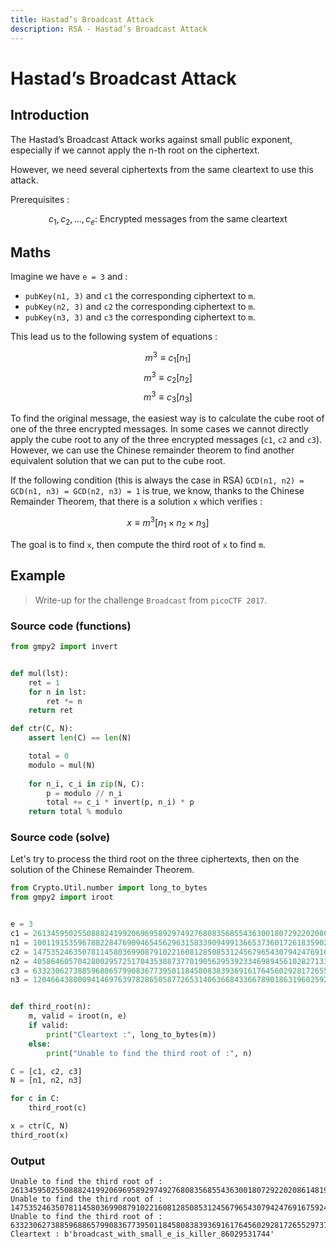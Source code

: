 ```yaml
---
title: Hastad’s Broadcast Attack
description: RSA - Hastad’s Broadcast Attack
---
```


# Hastad’s Broadcast Attack

## Introduction

The Hastad’s Broadcast Attack works against small public exponent, especially if we cannot apply the n-th root on the ciphertext.

However, we need several ciphertexts from the same cleartext to use this attack.

Prerequisites :

$$
c_{1}, c_{2}, ..., c_{e} \text{: Encrypted messages from the same cleartext}
$$

## Maths

Imagine we have `e = 3` and :

- `pubKey(n1, 3)` and `c1` the corresponding ciphertext to `m`.
- `pubKey(n2, 3)` and `c2` the corresponding ciphertext to `m`.
- `pubKey(n3, 3)` and `c3` the corresponding ciphertext to `m`.

This lead us to the following system of equations :

$$
m^3 \equiv c_{1} [n_{1}]
$$
$$
m^3 \equiv c_{2} [n_{2}]
$$
$$
m^3 \equiv c_{3} [n_{3}]
$$

To find the original message, the easiest way is to calculate the cube root of one of the three encrypted messages. In some cases we cannot directly apply the cube root to any of the three encrypted messages (`c1`, `c2` and `c3`). However, we can use the Chinese remainder theorem to find another equivalent solution that we can put to the cube root.

If the following condition (this is always the case in RSA) `GCD(n1, n2) = GCD(n1, n3) = GCD(n2, n3) = 1` is true, we know, thanks to the Chinese Remainder Theorem, that there is a solution `x` which verifies :

$$
x \equiv m^3 [n_{1} \times n_{2} \times n_{3}]
$$

The goal is to find `x`, then compute the third root of `x` to find `m`.


## Example

> Write-up for the challenge `Broadcast` from `picoCTF 2017`.

### Source code (functions)


```python
from gmpy2 import invert


def mul(lst):
    ret = 1
    for n in lst:
        ret *= n
    return ret

def ctr(C, N):
    assert len(C) == len(N)

    total = 0
    modulo = mul(N)
 
    for n_i, c_i in zip(N, C):
        p = modulo // n_i
        total += c_i * invert(p, n_i) * p
    return total % modulo
```

### Source code (solve)

Let's try to process the third root on the three ciphertexts, then on the solution of the Chinese Remainder Theorem.

```python
from Crypto.Util.number import long_to_bytes
from gmpy2 import iroot


e = 3
c1 = 261345950255088824199206969589297492768083568554363001807292202086148198722402380676138078614774919011859552072663081496837339290624940098045941666974866866446747148793714978880579180140109296120579252064365079387725663301419872301919689576905808379498644521649965160582830113494402011911767969632749183893040
n1 = 1001191535967882284769094654562963158339094991366537360172618359025855097846977704928598237040115495676223744383629803332394884046043603063054821999994629411352862317941517957323746992871914047324555019615398720677218748535278252779545622933662625193622517947605928420931496443792865516592262228294965047903627
c2 = 147535246350781145803699087910221608128508531245679654307942476916759248493513464389047783263853539559909464172380863409036822999877585212049666595082028787841599217182491627615515631140110169864221202526469804843851098436855381511638675058329198719461892960196374373646640630449862633901416208177651026021529
n2 = 405864605704280029572517043538873770190562953923346989456102827133294619540434679181357855400199671537151039095796094162418263148474324455458511633891792967156338297585653540910958574924436510557629146762715107527852413979916669819333765187674010542434580990241759130158992365304284892615408513239024879592309
c3 = 633230627388596886579908367739501184580838393691617645602928172655297372327529230304236376306377467969593653208991026410622586986036527560756293113090229207730884534852421083696475045459334099812735568263375731682637178526500730184935921680548531576585762254329708094833083800017939729261922041250790796509661
n3 = 1204664380009414697639782865058772653140636684336678901863196025928054706723976869222235722439176825580211657044153004521482757717615318907205106770256270292154250168657084197056536811063984234635803887040926920542363612936352393496049379544437329226857538524494283148837536712608224655107228808472106636903723


def third_root(n):
    m, valid = iroot(n, e)
    if valid:
        print("Cleartext :", long_to_bytes(m))
    else:
        print("Unable to find the third root of :", n)

C = [c1, c2, c3]
N = [n1, n2, n3]

for c in C:
    third_root(c)

x = ctr(C, N)
third_root(x)
```

### Output

```
Unable to find the third root of : 261345950255088824199206969589297492768083568554363001807292202086148198722402380676138078614774919011859552072663081496837339290624940098045941666974866866446747148793714978880579180140109296120579252064365079387725663301419872301919689576905808379498644521649965160582830113494402011911767969632749183893040
Unable to find the third root of : 147535246350781145803699087910221608128508531245679654307942476916759248493513464389047783263853539559909464172380863409036822999877585212049666595082028787841599217182491627615515631140110169864221202526469804843851098436855381511638675058329198719461892960196374373646640630449862633901416208177651026021529
Unable to find the third root of : 633230627388596886579908367739501184580838393691617645602928172655297372327529230304236376306377467969593653208991026410622586986036527560756293113090229207730884534852421083696475045459334099812735568263375731682637178526500730184935921680548531576585762254329708094833083800017939729261922041250790796509661
Cleartext : b'broadcast_with_small_e_is_killer_86029531744'
```
